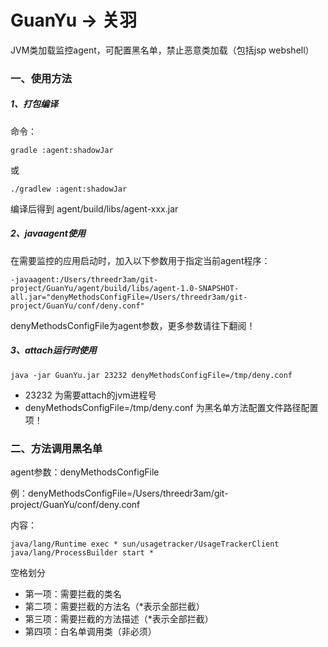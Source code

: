 # GuanYu -> 关羽

JVM类加载监控agent，可配置黑名单，禁止恶意类加载（包括jsp webshell）

### 一、使用方法

##### 1、打包编译

命令：
```text
gradle :agent:shadowJar
```
或
```text
./gradlew :agent:shadowJar
```

编译后得到 agent/build/libs/agent-xxx.jar

##### 2、javaagent使用

在需要监控的应用启动时，加入以下参数用于指定当前agent程序：
```text
-javaagent:/Users/threedr3am/git-project/GuanYu/agent/build/libs/agent-1.0-SNAPSHOT-all.jar="denyMethodsConfigFile=/Users/threedr3am/git-project/GuanYu/conf/deny.conf"
```
denyMethodsConfigFile为agent参数，更多参数请往下翻阅！

##### 3、attach运行时使用

```text
java -jar GuanYu.jar 23232 denyMethodsConfigFile=/tmp/deny.conf
```

- 23232 为需要attach的jvm进程号
- denyMethodsConfigFile=/tmp/deny.conf 为黑名单方法配置文件路径配置项！


### 二、方法调用黑名单

agent参数：denyMethodsConfigFile

例：denyMethodsConfigFile=/Users/threedr3am/git-project/GuanYu/conf/deny.conf

内容：
```text
java/lang/Runtime exec * sun/usagetracker/UsageTrackerClient
java/lang/ProcessBuilder start *
```
空格划分
- 第一项：需要拦截的类名
- 第二项：需要拦截的方法名（*表示全部拦截）
- 第三项：需要拦截的方法描述（*表示全部拦截）
- 第四项：白名单调用类（非必须）

